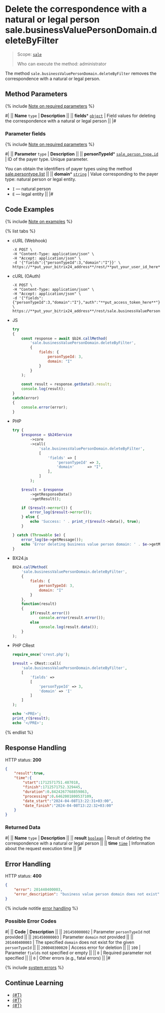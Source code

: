 # Delete the correspondence with a natural or legal person sale.businessValuePersonDomain.deleteByFilter

> Scope: [`sale`](../../scopes/permissions.md)
>
> Who can execute the method: administrator

The method `sale.businessValuePersonDomain.deleteByFilter` removes the correspondence with a natural or legal person.

## Method Parameters

{% include [Note on required parameters](../../../_includes/required.md) %}

#|
|| **Name**
`type` | **Description** ||
|| **fields***
[`object`](../../data-types.md) | Field values for deleting the correspondence with a natural or legal person ||
|#

### Parameter fields

{% include [Note on required parameters](../../../_includes/required.md) %}

#|
|| **Parameter**
`type` | **Description** ||
|| **personTypeId***
[`sale_person_type.id`](../data-types.md) | ID of the payer type. Unique parameter.

You can obtain the identifiers of payer types using the method [sale.persontype.list](../person-type/sale-person-type-list.md) ||
|| **domain***
[`string`](../../data-types.md) | Value corresponding to the payer type: natural person or legal entity.
- `I` — natural person
- `E` — legal entity ||
|#

## Code Examples

{% include [Note on examples](../../../_includes/examples.md) %}

{% list tabs %}

- cURL (Webhook)

    ```curl
    -X POST \
    -H "Content-Type: application/json" \
    -H "Accept: application/json" \
    -d '{"fields":{"personTypeId":3,"domain":"I"}}' \
    https://**put_your_bitrix24_address**/rest/**put_your_user_id_here**/**put_your_webhook_here**/sale.businessValuePersonDomain.deleteByFilter
    ```

- cURL (OAuth)

    ```curl
    -X POST \
    -H "Content-Type: application/json" \
    -H "Accept: application/json" \
    -d '{"fields":{"personTypeId":3,"domain":"I"},"auth":"**put_access_token_here**"}' \
    https://**put_your_bitrix24_address**/rest/sale.businessValuePersonDomain.deleteByFilter
    ```

- JS

    ```js
    try
    {
    	const response = await $b24.callMethod(
    		'sale.businessValuePersonDomain.deleteByFilter', 
    		{
    			fields: {
    				personTypeId: 3,
    				domain: "I"
    			}
    		}
    	);
    	
    	const result = response.getData().result;
    	console.log(result);
    }
    catch(error)
    {
    	console.error(error);
    }
    ```

- PHP

    ```php
    try {
        $response = $b24Service
            ->core
            ->call(
                'sale.businessValuePersonDomain.deleteByFilter',
                [
                    'fields' => [
                        'personTypeId' => 3,
                        'domain'      => "I",
                    ],
                ]
            );
    
        $result = $response
            ->getResponseData()
            ->getResult();
    
        if ($result->error()) {
            error_log($result->error());
        } else {
            echo 'Success: ' . print_r($result->data(), true);
        }
    
    } catch (Throwable $e) {
        error_log($e->getMessage());
        echo 'Error deleting business value person domain: ' . $e->getMessage();
    }
    ```

- BX24.js

    ```js
    BX24.callMethod(
        'sale.businessValuePersonDomain.deleteByFilter', 
        {
            fields: {
                personTypeId: 3,
                domain: "I"
            }
        },
        function(result)
        {
            if(result.error())
                console.error(result.error());
            else
                console.log(result.data());
        }
    );
    ```

- PHP CRest

    ```php
    require_once('crest.php');

    $result = CRest::call(
        'sale.businessValuePersonDomain.deleteByFilter',
        [
            'fields' =>
            [
                'personTypeId' => 3,
                'domain' => 'I'
            ]
        ]
    );

    echo '<PRE>';
    print_r($result);
    echo '</PRE>';
    ```

{% endlist %}

## Response Handling

HTTP status: **200**

```json
{
    "result":true,
    "time":{
        "start":1712571751.487018,
        "finish":1712571752.329445,
        "duration":0.8424267768859863,
        "processing":0.6462001800537109,
        "date_start":"2024-04-08T13:22:31+03:00",
        "date_finish":"2024-04-08T13:22:32+03:00"
    }
}
```

### Returned Data

#|
|| **Name**
`type` | **Description** ||
|| **result**
[`boolean`](../../data-types.md) | Result of deleting the correspondence with a natural or legal person ||
|| **time**
[`time`](../../data-types.md) | Information about the request execution time ||
|#

## Error Handling

HTTP status: **400**

```json
{
    "error": 201440400003,
    "error_description": "business value person domain does not exist"
}
```

{% include notitle [error handling](../../../_includes/error-info.md) %}

### Possible Error Codes

#|
|| **Code** | **Description** ||
|| `201450000002` | Parameter `personTypeId` not provided ||
|| `201450000003` | Parameter `domain` not provided ||
|| `201440400003` | The specified `domain` does not exist for the given `personTypeId` ||
|| `200040300020` | Access error for deletion ||
|| `100` | Parameter `fields` not specified or empty ||
|| `0` | Required parameter not specified ||
|| `0` | Other errors (e.g., fatal errors) ||
|#

{% include [system errors](../../../_includes/system-errors.md) %}

## Continue Learning

- [{#T}](./sale-business-value-person-domain-add.md)
- [{#T}](./sale-business-value-person-domain-list.md)
- [{#T}](./sale-business-value-person-domain-get-fields.md)